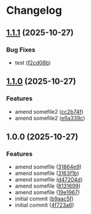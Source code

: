 # Changelog

## [1.1.1](https://github.com/marksie1988/test-release-please/compare/v1.1.0...v1.1.1) (2025-10-27)


### Bug Fixes

* test ([f2cd08b](https://github.com/marksie1988/test-release-please/commit/f2cd08b5b559fcf4f2e310759b422c2e3aeed944))

## [1.1.0](https://github.com/marksie1988/test-release-please/compare/v1.0.0...v1.1.0) (2025-10-27)


### Features

* amend somefile2 ([cc2b74f](https://github.com/marksie1988/test-release-please/commit/cc2b74f8134b4f77de349c88f11a9bf03f5b728c))
* amend somefile2 ([e9a339c](https://github.com/marksie1988/test-release-please/commit/e9a339cddee2588e19d473234101c6c1dfdb0051))

## 1.0.0 (2025-10-27)


### Features

* amend somefile ([31864e9](https://github.com/marksie1988/test-release-please/commit/31864e92bde9f6ceb4114fc3e8ad5a79fee847bb))
* amend somefile ([3163f1b](https://github.com/marksie1988/test-release-please/commit/3163f1bc3d168f3ceef2979026e6d38286e3d840))
* amend somefile ([d47204d](https://github.com/marksie1988/test-release-please/commit/d47204d23a24350ce0411341bb4365ed8bd476e1))
* amend somefile ([8131699](https://github.com/marksie1988/test-release-please/commit/813169945d027fea1a7cb9a103dec2058e6fee5c))
* amend somefile ([19e1967](https://github.com/marksie1988/test-release-please/commit/19e19673d76493ef5a97e0412bbb729a6b3f2946))
* initial commit ([b9aac5f](https://github.com/marksie1988/test-release-please/commit/b9aac5f993cf4be285ea903ac5ae509c500739ad))
* initial commit ([4f723a6](https://github.com/marksie1988/test-release-please/commit/4f723a6cfd0764d0e9d881d627b99ba73b7d7bfa))

